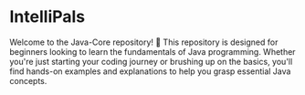 # IntelliPals
Welcome to the Java-Core repository! 🚀  This repository is designed for beginners looking to learn the fundamentals of Java programming. Whether you're just starting your coding journey or brushing up on the basics, you'll find hands-on examples and explanations to help you grasp essential Java concepts.
